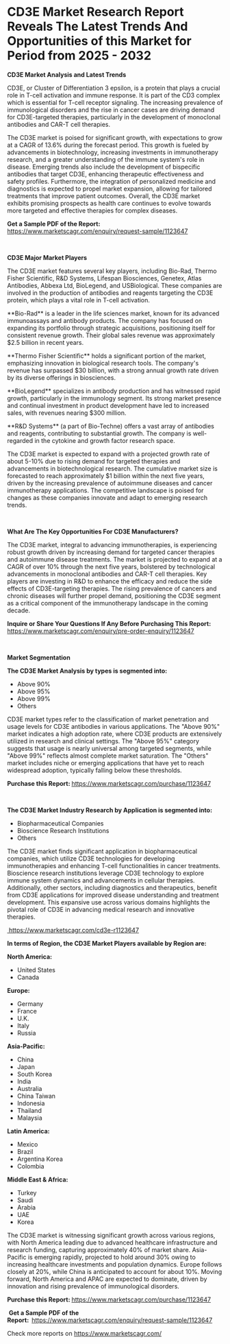 <p><h1>CD3E Market Research Report Reveals The Latest Trends And Opportunities of this Market for Period from 2025 - 2032</h1></p><p><strong>CD3E Market Analysis and Latest Trends</strong></p>
<p><p>CD3E, or Cluster of Differentiation 3 epsilon, is a protein that plays a crucial role in T-cell activation and immune response. It is part of the CD3 complex which is essential for T-cell receptor signaling. The increasing prevalence of immunological disorders and the rise in cancer cases are driving demand for CD3E-targeted therapies, particularly in the development of monoclonal antibodies and CAR-T cell therapies.</p><p>The CD3E market is poised for significant growth, with expectations to grow at a CAGR of 13.6% during the forecast period. This growth is fueled by advancements in biotechnology, increasing investments in immunotherapy research, and a greater understanding of the immune system's role in disease. Emerging trends also include the development of bispecific antibodies that target CD3E, enhancing therapeutic effectiveness and safety profiles. Furthermore, the integration of personalized medicine and diagnostics is expected to propel market expansion, allowing for tailored treatments that improve patient outcomes. Overall, the CD3E market exhibits promising prospects as health care continues to evolve towards more targeted and effective therapies for complex diseases.</p></p>
<p><strong>Get a Sample PDF of the Report:&nbsp;</strong> <a href="https://www.marketscagr.com/enquiry/request-sample/1123647?utm_campaign=2716&utm_medium=2&utm_source=Github&utm_content=ia&utm_term=03032025&utm_id=cd3e">https://www.marketscagr.com/enquiry/request-sample/1123647</a></p>
<p>&nbsp;</p>
<p><strong>CD3E Major Market Players</strong></p>
<p><p>The CD3E market features several key players, including Bio-Rad, Thermo Fisher Scientific, R&D Systems, Lifespan Biosciences, Genetex, Atlas Antibodies, Abbexa Ltd, BioLegend, and USBiological. These companies are involved in the production of antibodies and reagents targeting the CD3E protein, which plays a vital role in T-cell activation.</p><p>**Bio-Rad** is a leader in the life sciences market, known for its advanced immunoassays and antibody products. The company has focused on expanding its portfolio through strategic acquisitions, positioning itself for consistent revenue growth. Their global sales revenue was approximately $2.5 billion in recent years.</p><p>**Thermo Fisher Scientific** holds a significant portion of the market, emphasizing innovation in biological research tools. The company's revenue has surpassed $30 billion, with a strong annual growth rate driven by its diverse offerings in biosciences.</p><p>**BioLegend** specializes in antibody production and has witnessed rapid growth, particularly in the immunology segment. Its strong market presence and continual investment in product development have led to increased sales, with revenues nearing $300 million.</p><p>**R&D Systems** (a part of Bio-Techne) offers a vast array of antibodies and reagents, contributing to substantial growth. The company is well-regarded in the cytokine and growth factor research space.</p><p>The CD3E market is expected to expand with a projected growth rate of about 5-10% due to rising demand for targeted therapies and advancements in biotechnological research. The cumulative market size is forecasted to reach approximately $1 billion within the next five years, driven by the increasing prevalence of autoimmune diseases and cancer immunotherapy applications. The competitive landscape is poised for changes as these companies innovate and adapt to emerging research trends.</p></p>
<p>&nbsp;</p>
<p><strong>What Are The Key Opportunities For CD3E Manufacturers?</strong></p>
<p><p>The CD3E market, integral to advancing immunotherapies, is experiencing robust growth driven by increasing demand for targeted cancer therapies and autoimmune disease treatments. The market is projected to expand at a CAGR of over 10% through the next five years, bolstered by technological advancements in monoclonal antibodies and CAR-T cell therapies. Key players are investing in R&D to enhance the efficacy and reduce the side effects of CD3E-targeting therapies. The rising prevalence of cancers and chronic diseases will further propel demand, positioning the CD3E segment as a critical component of the immunotherapy landscape in the coming decade.</p></p>
<p><strong>Inquire or Share Your Questions If Any Before Purchasing This Report:</strong> <a href="https://www.marketscagr.com/enquiry/pre-order-enquiry/1123647?utm_campaign=2716&utm_medium=2&utm_source=Github&utm_content=ia&utm_term=03032025&utm_id=cd3e">https://www.marketscagr.com/enquiry/pre-order-enquiry/1123647</a></p>
<p>&nbsp;</p>
<p><strong>Market Segmentation</strong></p>
<p><strong>The CD3E Market Analysis by types is segmented into:</strong></p>
<p><ul><li>Above 90%</li><li>Above 95%</li><li>Above 99%</li><li>Others</li></ul></p>
<p><p>CD3E market types refer to the classification of market penetration and usage levels for CD3E antibodies in various applications. The "Above 90%" market indicates a high adoption rate, where CD3E products are extensively utilized in research and clinical settings. The "Above 95%" category suggests that usage is nearly universal among targeted segments, while "Above 99%" reflects almost complete market saturation. The "Others" market includes niche or emerging applications that have yet to reach widespread adoption, typically falling below these thresholds.</p></p>
<p><strong>Purchase this Report:&nbsp;</strong><a href="https://www.marketscagr.com/purchase/1123647?utm_campaign=2716&utm_medium=2&utm_source=Github&utm_content=ia&utm_term=03032025&utm_id=cd3e">https://www.marketscagr.com/purchase/1123647</a></p>
<p>&nbsp;</p>
<p><strong>The CD3E Market Industry Research by Application is segmented into:</strong></p>
<p><ul><li>Biopharmaceutical Companies</li><li>Bioscience Research Institutions</li><li>Others</li></ul></p>
<p><p>The CD3E market finds significant application in biopharmaceutical companies, which utilize CD3E technologies for developing immunotherapies and enhancing T-cell functionalities in cancer treatments. Bioscience research institutions leverage CD3E technology to explore immune system dynamics and advancements in cellular therapies. Additionally, other sectors, including diagnostics and therapeutics, benefit from CD3E applications for improved disease understanding and treatment development. This expansive use across various domains highlights the pivotal role of CD3E in advancing medical research and innovative therapies.</p></p>
<p><a href="https://www.marketscagr.com/cd3e-r1123647?utm_campaign=2716&utm_medium=2&utm_source=Github&utm_content=ia&utm_term=03032025&utm_id=cd3e">&nbsp;https://www.marketscagr.com/cd3e-r1123647</a></p>
<p><strong>In terms of Region, the CD3E Market Players available by Region are:</strong></p>
<p>
    <p> <strong> North America: </strong>
        <ul>
            <li>United States</li>
            <li>Canada</li>
        </ul>
        </p> 
    <p> <strong> Europe: </strong>
        <ul>
            <li>Germany</li>
            <li>France</li>
            <li>U.K.</li>
            <li>Italy</li>
            <li>Russia</li>
        </ul>
        </p> 
    <p> <strong> Asia-Pacific: </strong>
        <ul>
            <li>China</li>
            <li>Japan</li>
            <li>South Korea</li>
            <li>India</li>
            <li>Australia</li>
            <li>China Taiwan</li>
            <li>Indonesia</li>
            <li>Thailand</li>
            <li>Malaysia</li>
        </ul>
        </p> 
    <p> <strong> Latin America: </strong>
        <ul>
            <li>Mexico</li>
            <li>Brazil</li>
            <li>Argentina Korea</li>
            <li>Colombia</li>
        </ul>
        </p> 
    <p> <strong> Middle East & Africa: </strong>
        <ul>
            <li>Turkey</li>
            <li>Saudi</li>
            <li>Arabia</li>
            <li>UAE</li>
            <li>Korea</li>
        </ul>
    </p>
    </p>
<p><p>The CD3E market is witnessing significant growth across various regions, with North America leading due to advanced healthcare infrastructure and research funding, capturing approximately 40% of market share. Asia-Pacific is emerging rapidly, projected to hold around 30% owing to increasing healthcare investments and population dynamics. Europe follows closely at 20%, while China is anticipated to account for about 10%. Moving forward, North America and APAC are expected to dominate, driven by innovation and rising prevalence of immunological disorders.</p></p>
<p><strong>Purchase this Report: </strong><a href="https://www.marketscagr.com/purchase/1123647?utm_campaign=2716&utm_medium=2&utm_source=Github&utm_content=ia&utm_term=03032025&utm_id=cd3e">https://www.marketscagr.com/purchase/1123647</a></p>
<p>&nbsp;<strong>Get a Sample PDF of the Report:&nbsp;&nbsp;</strong><a href="https://www.marketscagr.com/enquiry/request-sample/1123647?utm_campaign=2716&utm_medium=2&utm_source=Github&utm_content=ia&utm_term=03032025&utm_id=cd3e">https://www.marketscagr.com/enquiry/request-sample/1123647</a></p>
<p><strong></strong></p>
<p>Check more reports on <a href="https://www.marketscagr.com/?utm_campaign=2716&utm_medium=2&utm_source=Github&utm_content=ia&utm_term=03032025&utm_id=cd3e">https://www.marketscagr.com/</a></p>